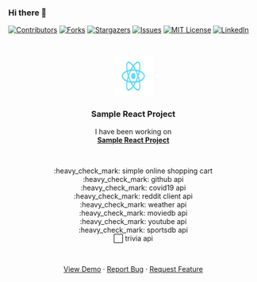 ### Hi there 👋

<!--
**daniel-yap-aeiou/daniel-yap-aeiou** is a ✨ _special_ ✨ repository because its `README.md` (this file) appears on your GitHub profile.

Here are some ideas to get you started:

- 🔭 I’m currently working on ...
- 🌱 I’m currently learning ...
- 👯 I’m looking to collaborate on ...
- 🤔 I’m looking for help with ...
- 💬 Ask me about ...
- 📫 How to reach me: ...
- 😄 Pronouns: ...
- ⚡ Fun fact: ...
-->

[![Contributors][contributors-shield]][contributors-url]
[![Forks][forks-shield]][forks-url]
[![Stargazers][stars-shield]][stars-url]
[![Issues][issues-shield]][issues-url]
[![MIT License][license-shield]][license-url]
[![LinkedIn][linkedin-shield]][linkedin-url]

<br />
<p align="center">

 <a href="https://github.com/daniel-yap-aeiou/sampleapp">
    <img src="https://github.com/daniel-yap-aeiou/sampleapp/blob/master/static/media/logo.5d5d9eef.svg" alt="Logo" width="80" height="80">
  </a>
  
<h3 align="center">Sample React Project</h3>

  <p align="center">
    I have been working on 
    <br />
    <a href="https://github.com/daniel-yap-aeiou/sampleapp" target="_blank"><strong>Sample React Project</strong></a>
   </p>
   <br />
   <p align="center">
     :heavy_check_mark: simple online shopping cart <br />
     :heavy_check_mark: github api <br />
     :heavy_check_mark: covid19 api <br />
     :heavy_check_mark: reddit client api <br />
     :heavy_check_mark: weather api <br />
     :heavy_check_mark: moviedb api <br />
     :heavy_check_mark: youtube api <br />
     :heavy_check_mark: sportsdb api <br />
     ⬜️ trivia api <br />
   </p>
   <br />
  <p align="center">
    <a href="https://daniel-yap-aeiou.github.io/sampleapp/" target="_blank">View Demo</a>
    ·
    <a href="https://github.com/daniel-yap-aeiou/sampleapp/issues" target="_blank">Report Bug</a>
    ·
    <a href="https://github.com/daniel-yap-aeiou/sampleapp/issues" target="_blank">Request Feature</a>
  </p>
</p>

<!-- MARKDOWN LINKS & IMAGES -->
<!-- https://www.markdownguide.org/basic-syntax/#reference-style-links -->
[contributors-shield]: https://img.shields.io/github/contributors/daniel-yap-aeiou/sampleapp.svg?style=flat-square
[contributors-url]: https://github.com/daniel-yap-aeiou/sampleapp/graphs/contributors
[forks-shield]: https://img.shields.io/github/forks/daniel-yap-aeiou/sampleapp.svg?style=flat-square
[forks-url]: https://github.com/daniel-yap-aeiou/sampleapp/network/members
[stars-shield]: https://img.shields.io/github/stars/daniel-yap-aeiou/sampleapp.svg?style=flat-square
[stars-url]: https://github.com/daniel-yap-aeiou/sampleapp/stargazers
[issues-shield]: https://img.shields.io/github/issues/sampleapp/sampleapp.svg?style=flat-square
[issues-url]: https://github.com/daniel-yap-aeiou/sampleapp/issues
[license-shield]: https://img.shields.io/github/license/daniel-yap-aeiou/daniel-yap-aeiou.svg?style=flat-square
[license-url]: https://github.com/daniel-yap-aeiou/daniel-yap-aeiou/blob/master/LICENSE.txt
[linkedin-shield]: https://img.shields.io/badge/-LinkedIn-black.svg?style=flat-square&logo=linkedin&colorB=555
[linkedin-url]: https://linkedin.com/in/daniel-yap-aeiou
